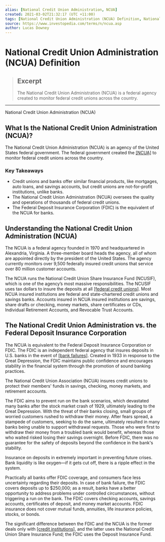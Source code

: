 ```yaml
---
alias: [National Credit Union Administration, NCUA]
created: 2021-03-02T21:32:17 (UTC +11:00)
tags: [National Credit Union Administration (NCUA) Definition, National Credit Union Administration (NCUA)]
source: https://www.investopedia.com/terms/n/ncua.asp
author: Lucas Downey
---
```


# National Credit Union Administration (NCUA) Definition

> ## Excerpt
> The National Credit Union Administration (NCUA) is a federal agency created to monitor federal credit unions across the country.

---

National Credit Union Administration (NCUA)
## What Is the National Credit Union Administration (NCUA)?

The National Credit Union Administration (NCUA) is an agency of the United States federal government. The federal government created the [[NCUA]](https://www.ncua.gov/) to monitor federal credit unions across the country.

### Key Takeaways

-   Credit unions and banks offer similar financial products, like mortgages, auto loans, and savings accounts, but credit unions are not-for-profit institutions, unlike banks. 
-   The National Credit Union Administration (NCUA) oversees the quality and operations of thousands of federal credit unions. 
-   The Federal Deposit Insurance Corporation (FDIC) is the equivalent of the NCUA for banks. 

## Understanding the National Credit Union Administration (NCUA)

The NCUA is a federal agency founded in 1970 and headquartered in Alexandria, Virginia. A three-member board heads the agency, all of whom are appointed directly by the president of the United States. The agency currently monitors over 9,500 federally insured credit unions that service over 80 million customer accounts.

The NCUA runs the National Credit Union Share Insurance Fund (NCUSIF), which is one of the agency’s most massive responsibilities. The NCUSIF uses tax dollars to insure the deposits at all [[federal credit unions]](https://www.investopedia.com/terms/f/federal-credit-union-fcu.asp). Most NCUA insured institutions are federal and state-chartered credit unions and savings banks. Accounts insured in NCUA insured institutions are savings, share drafts or checking, money markets, share certificates or CDs, Individual Retirement Accounts, and Revocable Trust Accounts.

## The National Credit Union Administration vs. the Federal Deposit Insurance Corporation

The NCUA is equivalent to the Federal Deposit Insurance Corporation or FDIC. The FDIC is an independent federal agency that insures deposits in U.S. banks in the event of [[bank failures]](https://www.investopedia.com/terms/b/bank-failure.asp). Created in 1933 in response to the Great Depression, the FDIC maintains public confidence and encourages stability in the financial system through the promotion of sound banking practices.

The National Credit Union Association (NCUA) insures credit unions to protect their members' funds in savings, checking, money markets, and retirement accounts.

The FDIC aims to prevent run on the bank scenarios, which devastated many banks after the stock market crash of 1929, ultimately leading to the Great Depression. With the threat of their banks closing, small groups of worried customers rushed to withdraw their money. After fears spread, a stampede of customers, seeking to do the same, ultimately resulted in many banks being unable to support withdrawal requests. Those who were first to withdraw their money from a troubled bank would benefit, whereas those who waited risked losing their savings overnight. Before FDIC, there was no guarantee for the safety of deposits beyond the confidence in the bank's stability.

Insurance on deposits in extremely important in preventing future crises. Bank liquidity is like oxygen—if it gets cut off, there is a ripple effect in the system.

Practically all banks offer FDIC coverage, and consumers face less uncertainty regarding their deposits. In case of bank failure, the FDIC covers deposits up to $250,000; as a result, banks have a better opportunity to address problems under controlled circumstances, without triggering a run on the bank. The FDIC covers checking accounts, savings accounts, certificates of deposit, and money market accounts. FDIC insurance does not cover mutual funds, annuities, life insurance policies, stocks, or bonds.

The significant difference between the FDIC and the NCUA is the former deals only with [[credit institutions]](https://www.investopedia.com/terms/c/creditunion.asp), and the latter uses the National Credit Union Share Insurance Fund; the FDIC uses the Deposit Insurance Fund.
